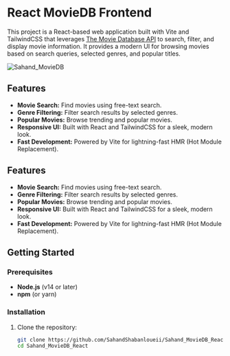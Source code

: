 # React MovieDB Frontend

This project is a React-based web application built with Vite and TailwindCSS that leverages [The Movie Database API](https://www.themoviedb.org) to search, filter, and display movie information. It provides a modern UI for browsing movies based on search queries, selected genres, and popular titles.


![Sahand_MovieDB](https://github.com/user-attachments/assets/af670820-4459-4ef1-b289-6cdd6cab14c4)


## Features

- **Movie Search:** Find movies using free-text search.
- **Genre Filtering:** Filter search results by selected genres.
- **Popular Movies:** Browse trending and popular movies.
- **Responsive UI:** Built with React and TailwindCSS for a sleek, modern look.
- **Fast Development:** Powered by Vite for lightning-fast HMR (Hot Module Replacement).

## Features

- **Movie Search:** Find movies using free-text search.
- **Genre Filtering:** Filter search results by selected genres.
- **Popular Movies:** Browse trending and popular movies.
- **Responsive UI:** Built with React and TailwindCSS for a sleek, modern look.
- **Fast Development:** Powered by Vite for lightning-fast HMR (Hot Module Replacement).

## Getting Started

### Prerequisites

- **Node.js** (v14 or later)
- **npm** (or yarn)

### Installation

1. Clone the repository:

   ```bash
   git clone https://github.com/SahandShabanloueii/Sahand_MovieDB_React.git
   cd Sahand_MovieDB_React
